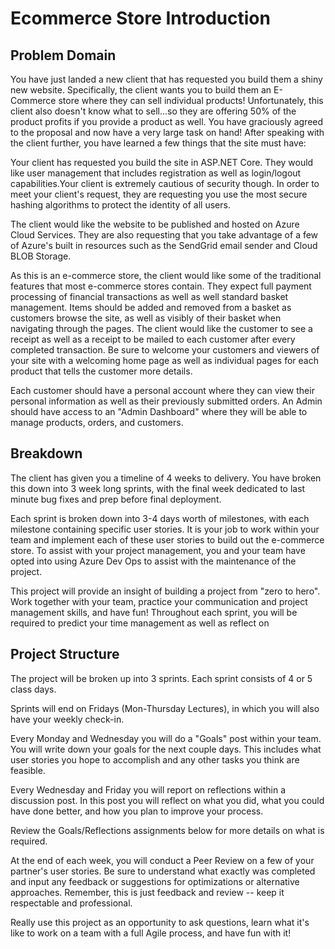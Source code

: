 # Ecommerce Store Introduction

## Problem Domain

You have just landed a new client that has requested you build them a shiny new website. Specifically, the client wants you to build them an E-Commerce store where they can sell individual products! Unfortunately, this client also doesn't know what to sell...so they are offering 50% of the product profits if you provide a product as well. You have graciously agreed to the proposal and now have a very large task on hand! After speaking with the client further, you have learned a few things that the site must have:

Your client has requested you build the site in ASP.NET Core. They would like user management that includes registration as well as login/logout capabilities.Your client is extremely cautious of security though. In order to meet your client's request, they are requesting you use the most secure hashing algorithms to protect the identity of all users. 

The client would like the website to be published and hosted on Azure Cloud Services. They are also requesting that you take advantage of a few of Azure's built in resources such as the SendGrid email sender and Cloud BLOB Storage. 

As this is an e-commerce store, the client would like some of the traditional features that most e-commerce stores contain. They expect full payment processing of financial transactions as well as well standard basket management. Items should be added and removed from a basket as customers browse the site, as well as visibly of their basket when navigating through the pages. The client would like the customer to see a receipt as well as a receipt to be mailed to each customer after every completed transaction. Be sure to welcome your customers and viewers of your site with a welcoming home page as well as individual pages for each product that tells the customer more details.

Each customer should have a personal account where they can view their personal information as well as their previously submitted orders. An Admin should have access to an "Admin Dashboard" where they will be able to manage products, orders, and customers. 

## Breakdown
The client has given you a timeline of 4 weeks to delivery. You have broken this down into 3 week long sprints, with the final week dedicated to last minute bug fixes and prep before final deployment. 

Each sprint is broken down into 3-4 days worth of milestones, with each milestone containing specific user stories. It is your job to work within your team and implement each of these user stories to build out the e-commerce store. To assist with your project management, you and your team have opted into using Azure Dev Ops to assist with the maintenance of the project. 

This project will provide an insight of building a project from "zero to hero". Work together with your team, practice your communication and project management skills, and have fun! Throughout each sprint, you will be required to predict your time management as well as reflect on 


## Project Structure
The project will be broken up into 3  sprints. Each sprint consists of 4 or 5 class days.

Sprints will end on Fridays (Mon-Thursday Lectures), in which you will also have your weekly check-in. 

Every Monday and Wednesday you will do a "Goals" post within your team. You will write down your goals for the next couple days. This includes what user stories you hope to accomplish and any other tasks you think are feasible.

Every Wednesday and Friday you will report on reflections within a discussion post. In this post you will reflect on what you did, what you could have done better, and how you plan to improve your process. 

Review the Goals/Reflections assignments below for more details on what is required. 

At the end of each week, you will conduct a Peer Review on a few of your partner's user stories. Be sure to understand what exactly was completed and input any feedback or suggestions for optimizations or alternative approaches. Remember, this is just feedback and review -- keep it respectable and professional. 

Really use this project as an opportunity to ask questions, learn what it's like to work on a team with a full Agile process, and have fun with it! 

 